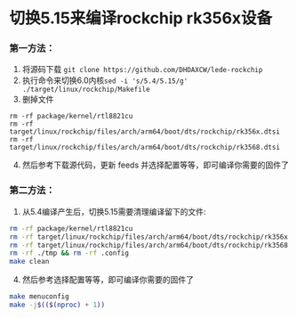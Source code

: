 # 切换5.15来编译rockchip rk356x设备
### 第一方法：
1. 将源码下载 `git clone https://github.com/DHDAXCW/lede-rockchip`
2. 执行命令来切换6.0内核`sed -i 's/5.4/5.15/g' ./target/linux/rockchip/Makefile`
3. 删掉文件 
```
rm -rf package/kernel/rtl8821cu
rm -rf target/linux/rockchip/files/arch/arm64/boot/dts/rockchip/rk356x.dtsi
rm -rf target/linux/rockchip/files/arch/arm64/boot/dts/rockchip/rk3568.dtsi
```
4. 然后参考下载源代码，更新 feeds 并选择配置等等，即可编译你需要的固件了

### 第二方法：
1. 从5.4编译产生后，切换5.15需要清理编译留下的文件:
```bash
rm -rf package/kernel/rtl8821cu
rm -rf target/linux/rockchip/files/arch/arm64/boot/dts/rockchip/rk356x.dtsi
rm -rf target/linux/rockchip/files/arch/arm64/boot/dts/rockchip/rk3568.dtsi
rm -rf ./tmp && rm -rf .config
make clean
```
4. 然后参考选择配置等等，即可编译你需要的固件了
```bash
make menuconfig
make -j$(($(nproc) + 1))
```
